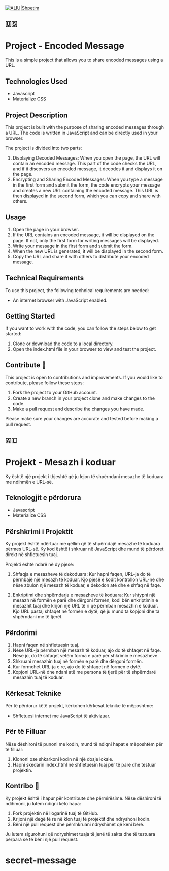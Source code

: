 [![ALIU|Shpetim](https://bdesign-agency.com/wp-content/uploads/2023/04/dTxpPi9lDf.thumb_-1.png)](https://codepen.io/shpetimaliu)

## 🇺🇸

# Project - Encoded Message

This is a simple project that allows you to share encoded messages using a URL.

## Technologies Used

- Javascript
- Materialize CSS

## Project Description

This project is built with the purpose of sharing encoded messages through a URL. The code is written in JavaScript and can be directly used in your browser.

The project is divided into two parts:

1.  Displaying Decoded Messages: When you open the page, the URL will contain an encoded message. This part of the code checks the URL, and if it discovers an encoded message, it decodes it and displays it on the page.
2.  Encrypting and Sharing Encoded Messages: When you type a message in the first form and submit the form, the code encrypts your message and creates a new URL containing the encoded message. This URL is then displayed in the second form, which you can copy and share with others.

## Usage

1.  Open the page in your browser.
2.  If the URL contains an encoded message, it will be displayed on the page. If not, only the first form for writing messages will be displayed.
3.  Write your message in the first form and submit the form.
4.  When the new URL is generated, it will be displayed in the second form.
5.  Copy the URL and share it with others to distribute your encoded message.

## Technical Requirements

To use this project, the following technical requirements are needed:

- An internet browser with JavaScript enabled.

## Getting Started

If you want to work with the code, you can follow the steps below to get started:

1.  Clone or download the code to a local directory.
2.  Open the index.html file in your browser to view and test the project.

## Contribute 👏

This project is open to contributions and improvements. If you would like to contribute, please follow these steps:

1.  Fork the project to your GitHub account.
2.  Create a new branch in your project clone and make changes to the code.
3.  Make a pull request and describe the changes you have made.

Please make sure your changes are accurate and tested before making a pull request.

## 🇦🇱

# Projekt - Mesazh i koduar

Ky është një projekt i thjeshtë që ju lejon të shpërndani mesazhe të koduara me ndihmën e URL-së.

## Teknologjit e përdorura

- Javascript
- Materialize CSS

## Përshkrimi i Projektit

Ky projekt është ndërtuar me qëllim që të shpërndajë mesazhe të koduara përmes URL-së. Ky kod është i shkruar në JavaScript dhe mund të përdoret direkt në shfletuesin tuaj.

Projekti është ndarë në dy pjesë:

1. Shfaqja e mesazheve të dekoduara: Kur hapni faqen, URL-ja do të përmbajë një mesazh të koduar. Kjo pjesë e kodit kontrollon URL-në dhe nëse zbulon një mesazh të koduar, e dekodon atë dhe e shfaq në faqe.

2. Enkriptimi dhe shpërndarja e mesazheve të koduara: Kur shtypni një mesazh në formën e parë dhe dërgoni formën, kodi bën enkriptimin e mesazhit tuaj dhe krijon një URL të ri që përmban mesazhin e koduar. Kjo URL pastaj shfaqet në formën e dytë, që ju mund ta kopjoni dhe ta shpërndani me të tjerët.

## Përdorimi

1. Hapni faqen në shfletuesin tuaj.
2. Nëse URL-ja përmban një mesazh të koduar, ajo do të shfaqet në faqe. Nëse jo, do të shfaqet vetëm forma e parë për shkrimin e mesazheve.
3. Shkruani mesazhin tuaj në formën e parë dhe dërgoni formën.
4. Kur formohet URL-ja e re, ajo do të shfaqet në formen e dytë.
5. Kopjoni URL-në dhe ndani atë me persona të tjerë për të shpërndarë mesazhin tuaj të koduar.

## Kërkesat Teknike

Për të përdorur këtë projekt, kërkohen kërkesat teknike të mëposhtme:

- Shfletuesi internet me JavaScript të aktivizuar.

## Për të Filluar

Nëse dëshironi të punoni me kodin, mund të ndiqni hapat e mëposhtëm për të filluar:

1. Klononi ose shkarkoni kodin në një dosje lokale.
2. Hapni skedarin index.html në shfletuesin tuaj për të parë dhe testuar projektin.

## Kontribo 👏

Ky projekt është i hapur për kontribute dhe përmirësime. Nëse dëshironi të ndihmoni, ju lutem ndiqni këto hapa:

1.  Fork projektin në llogarinë tuaj të GitHub.
2.  Krijoni një degë të re në klon tuaj të projektit dhe ndryshoni kodin.
3.  Bëni një pull request dhe përshkruani ndryshimet që keni bërë.

Ju lutem sigurohuni që ndryshimet tuaja të jenë të sakta dhe të testuara përpara se të bëni një pull request.
# secret-message
